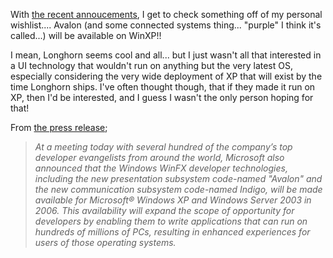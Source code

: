 With [the recent annoucements](http://www.microsoft.com/presspass/press/2004/Aug04/08-27Target2006PR.asp), I get to check something off of my personal wishlist.... Avalon (and some connected systems thing... "purple" I think it's called...) will be available on WinXP!!

I mean, Longhorn seems cool and all... but I just wasn't all that interested in a UI technology that wouldn't run on anything but the very latest OS, especially considering the very wide deployment of XP that will exist by the time Longhorn ships. I've often thought though, that if they made it run on XP, then I'd be interested, and I guess I wasn't the only person hoping for that!

From [the press release](http://www.microsoft.com/presspass/press/2004/Aug04/08-27Target2006PR.asp);

> _At a meeting today with several hundred of the company&rsquo;s top developer evangelists from around the world, Microsoft also announced that the Windows WinFX developer technologies, including the new presentation subsystem code-named "Avalon" and the new communication subsystem code-named Indigo, will be made available for Microsoft&reg; Windows XP and Windows Server 2003 in 2006. This availability will expand the scope of opportunity for developers by enabling them to write applications that can run on hundreds of millions of PCs, resulting in enhanced experiences for users of those operating systems._